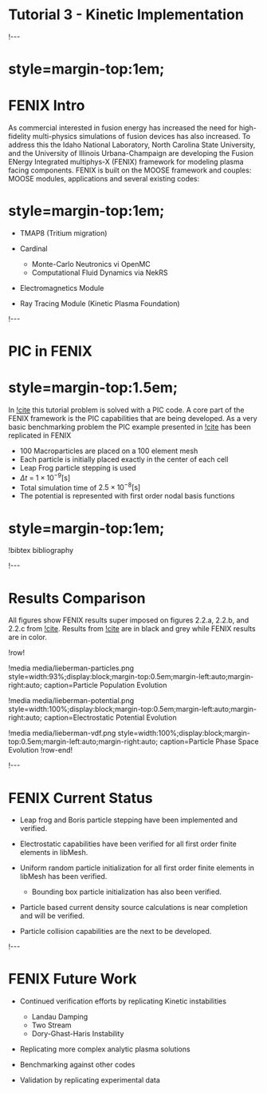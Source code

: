 # Tutorial 3 - Kinetic Implementation

!---

# style=margin-top:1em;

# FENIX Intro

As commercial interested in fusion energy has increased the need for high-fidelity multi-physics simulations of fusion devices has also increased. To address this the Idaho National Laboratory, North Carolina State University, and the University of Illinois Urbana-Champaign are developing the Fusion ENergy Integrated multiphys-X (FENIX) framework for modeling plasma facing components. FENIX is built on the MOOSE framework and couples: MOOSE modules, applications and several existing codes:

# style=margin-top:1em;

- TMAP8 (Tritium migration)
- Cardinal

  - Monte-Carlo Neutronics vi OpenMC
  - Computational Fluid Dynamics via NekRS

- Electromagnetics Module
- Ray Tracing Module (Kinetic Plasma Foundation)

!---

# PIC in FENIX

# style=margin-top:1.5em;

In [!cite](lieberman1994principles) this tutorial problem is solved with a PIC code. A core part of the FENIX framework is the PIC capabilities that are being developed. As a very basic benchmarking problem the PIC example presented in [!cite](lieberman1994principles) has been replicated in FENIX


- 100 Macroparticles are placed on a 100 element mesh
- Each particle is initially placed exactly in the center of each cell
- Leap Frog particle stepping is used
- $\Delta t$ = $1\times 10^{-9} [\text{s}]$
- Total simulation time of $2.5\times 10^{-8} [\text{s}]$
- The potential is represented with first order nodal basis functions

# style=margin-top:1em;

!bibtex bibliography


!---

# Results Comparison

All figures show FENIX results super imposed on figures 2.2.a, 2.2.b, and 2.2.c from [!cite](lieberman1994principles). Results from [!cite](lieberman1994principles) are in black and grey while FENIX results are in color.

!row!

!media media/lieberman-particles.png
       style=width:93%;display:block;margin-top:0.5em;margin-left:auto;margin-right:auto;
       caption=Particle Population Evolution

!media media/lieberman-potential.png
       style=width:100%;display:block;margin-top:0.5em;margin-left:auto;margin-right:auto;
       caption=Electrostatic Potential Evolution

!media media/lieberman-vdf.png
       style=width:100%;display:block;margin-top:0.5em;margin-left:auto;margin-right:auto;
       caption=Particle Phase Space Evolution
!row-end!

!---

# FENIX Current Status

- Leap frog and Boris particle stepping have been implemented and verified.
- Electrostatic capabilities have been verified for all first order finite elements in libMesh.
- Uniform random particle initialization for all first order finite elements in libMesh has been verified.

  - Bounding box particle initialization has also been verified.

- Particle based current density source calculations is near completion and will be verified.
- Particle collision capabilities are the next to be developed.

!---

# FENIX Future Work

- Continued verification efforts by replicating Kinetic instabilities

  - Landau Damping
  - Two Stream
  - Dory-Ghast-Haris Instability

- Replicating more complex analytic plasma solutions
- Benchmarking against other codes
- Validation by replicating experimental data
